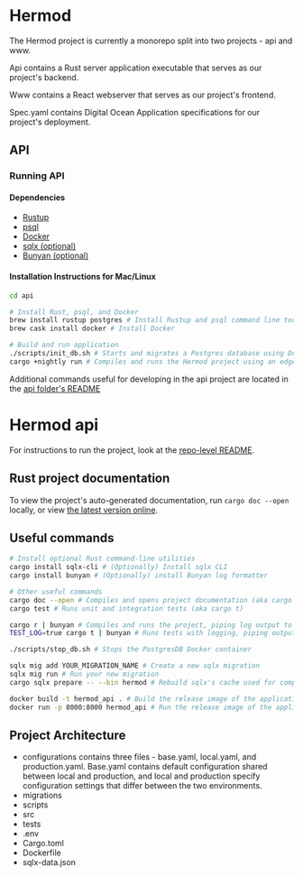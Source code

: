 # Hermod
The Hermod project is currently a monorepo split into two projects - api and www.

Api contains a Rust server application executable that serves as our project's backend.

Www contains a React webserver that serves as our project's frontend.

Spec.yaml contains Digital Ocean Application specifications for our project's deployment.

## API
### Running API
#### Dependencies
- [Rustup](https://rustup.rs)
- [psql](https://www.postgresql.org/download/)
- [Docker](https://www.docker.com/get-started)
- [sqlx (optional)](https://lib.rs/crates/sqlx-cli)
- [Bunyan (optional)](https://lib.rs/crates/bunyan)

#### Installation Instructions for Mac/Linux
```bash
cd api

# Install Rust, psql, and Docker
brew install rustup postgres # Install Rustup and psql command line tool 
brew cask install docker # Install Docker

# Build and run application
./scripts/init_db.sh # Starts and migrates a Postgres database using Docker
cargo +nightly run # Compiles and runs the Hermod project using an edge Rust build (aka cargo r)

```
Additional commands useful for developing in the api project are located
in the [api folder's README](./api)

# Hermod api
<!-- test -->

For instructions to run the project, look at the [repo-level README](https://github.com/cs495wifly/hermod).

## Rust project documentation
To view the project's auto-generated documentation, run `cargo doc --open` locally, or view 
[the latest version online](https://cs495wifly.github.io/hermod/docs/hermod).

## Useful commands
```bash
# Install optional Rust command-line utilities
cargo install sqlx-cli # (Optionally) Install sqlx CLI
cargo install bunyan # (Optionally) install Bunyan log formatter

# Other useful commands
cargo doc --open # Compiles and opens project documentation (aka cargo d)
cargo test # Runs unit and integration tests (aka cargo t)

cargo r | bunyan # Compiles and runs the project, piping log output to the Bunyan formatter
TEST_LOG=true cargo t | bunyan # Runs tests with logging, piping output to Bunyan

./scripts/stop_db.sh # Stops the PostgresDB Docker container

sqlx mig add YOUR_MIGRATION_NAME # Create a new sqlx migration
sqlx mig run # Run your new migration
cargo sqlx prepare -- --bin hermod # Rebuild sqlx's cache used for compile-time SQL guarantees

docker build -t hermod_api . # Build the release image of the application (will take a *very* long time, Rust has infamously long release compilation times)
docker run -p 8000:8000 hermod_api # Run the release image of the application
```


## Project Architecture
- configurations contains three files - base.yaml, local.yaml, and production.yaml. Base.yaml contains default configuration shared between local and production, and local and production specify configuration settings that differ between the two environments.
- migrations
- scripts
- src
- tests
- .env
- Cargo.toml
- Dockerfile
- sqlx-data.json
